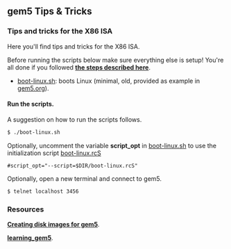 ## gem5 Tips & Tricks
### **Tips and tricks for the X86 ISA**

Here you'll find tips and tricks for the X86 ISA.

Before running the scripts below make sure everything else is setup! You're
all done if you followed [**the steps described here**](../../README.md).

* [boot-linux.sh]: boots Linux (minimal, old, provided as
  example in [gem5.org](http://www.gem5.org/Download)).

#### **Run the scripts.**

A suggestion on how to run the scripts follows.

```bash
$ ./boot-linux.sh
```

Optionally, uncomment the variable **script_opt** in [boot-linux.sh] to use
the initialization script [boot-linux.rcS](boot-linux.rcS)

```
#script_opt="--script=$DIR/boot-linux.rcS"
```

Optionally, open a new terminal and connect to gem5.

```bash
$ telnet localhost 3456
```

### **Resources**

[**Creating disk images for gem5**](http://www.lowepower.com/jason/creating-disk-images-for-gem5.html).

[**learning_gem5**](http://www.lowepower.com/jason/learning_gem5/).

[boot-linux.sh]: boot-linux.sh
